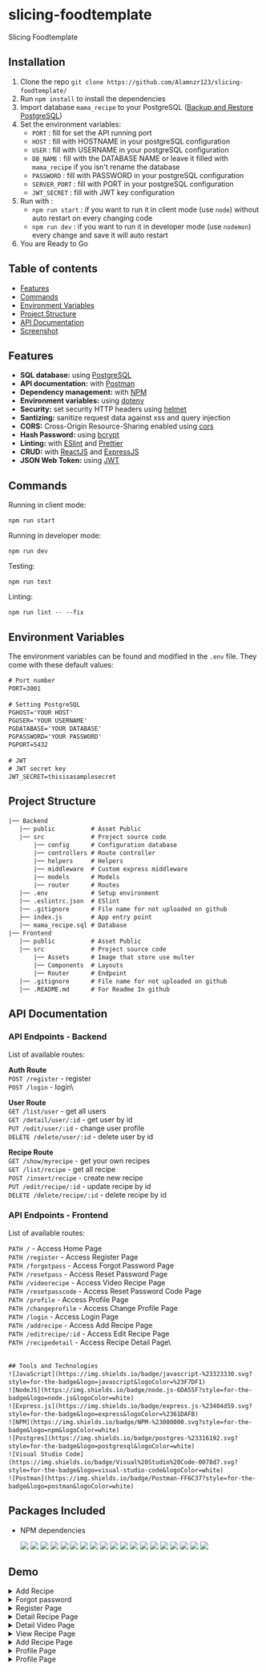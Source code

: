 # slicing-foodtemplate

Slicing Foodtemplate

## Installation

1. Clone the repo `git clone https://github.com/Alamnzr123/slicing-foodtemplate/`
2. Run `npm install` to install the dependencies
3. Import database `mama_recipe` to your PostgreSQL ([Backup and Restore PostgreSQL](https://www.postgresql.org/docs/8.1/backup.html#BACKUP-DUMP-RESTORE))
4. Set the environment variables:
   - `PORT` : fill for set the API running port
   - `HOST` : fill with HOSTNAME in your postgreSQL configuration
   - `USER` : fill with USERNAME in your postgreSQL configuration
   - `DB_NAME` : fill with the DATABASE NAME or leave it filled with `mama_recipe` if you isn't rename the database
   - `PASSWORD` : fill with PASSWORD in your postgreSQL configuration
   - `SERVER_PORT` : fill with PORT in your postgreSQL configuration
   - `JWT_SECRET` : fill with JWT key configuration
5. Run with :
   - `npm run start` : if you want to run it in client mode (use `node`) without auto restart on every changing code
   - `npm run dev` : if you want to run it in developer mode (use `nodemon`) every change and save it will auto restart
6. You are Ready to Go

## Table of contents

- [Features](#Features)
- [Commands](#Commands)
- [Environment Variables](#Environment-Variables)
- [Project Structure](#Project-Structure)
- [API Documentation](#API-Documentation)
- [Screenshot](#Screenshot)

## Features

- **SQL database:** using [PostgreSQL](https://www.postgresql.org/)
- **API documentation:** with [Postman](https://www.postman.com/)
- **Dependency management:** with [NPM](https://www.npmjs.com/)
- **Environment variables:** using [dotenv](https://github.com/motdotla/dotenv)
- **Security:** set security HTTP headers using [helmet](https://helmetjs.github.io/)
- **Santizing:** sanitize request data against xss and query injection
- **CORS:** Cross-Origin Resource-Sharing enabled using [cors](https://github.com/expressjs/cors)
- **Hash Password:** using [bcrypt](https://github.com/kelektiv/node.bcrypt.js)
- **Linting:** with [ESlint](https://eslint.org/) and [Prettier](https://prettier.io/)
- **CRUD:** with [ReactJS](https://reactjs.org/) and [ExpressJS](https://expressjs.com/)
- **JSON Web Token:** using [JWT](https://jwt.io/)

## Commands

Running in client mode:

```
npm run start
```

Running in developer mode:

```
npm run dev
```

Testing:

```
npm run test
```

Linting:

```
npm run lint -- --fix
```

## Environment Variables

The environment variables can be found and modified in the `.env` file. They come with these default values:

```
# Port number
PORT=3001

# Setting PostgreSQL
PGHOST='YOUR HOST'
PGUSER='YOUR USERNAME'
PGDATABASE='YOUR DATABASE'
PGPASSWORD='YOUR PASSWORD'
PGPORT=5432

# JWT
# JWT secret key
JWT_SECRET=thisisasamplesecret
```

## Project Structure

```
|── Backend
   |── public          # Asset Public
   |── src             # Project source code
       |── config      # Configuration database
       |── controllers # Route controller
       |── helpers     # Helpers
       |── middleware  # Custom express middleware
       |── models      # Models
       |── router      # Routes
   |── .env            # Setup environment
   |── .eslintrc.json  # ESlint
   |── .gitignore      # File name for not uploaded on github
   ├── index.js        # App entry point
   |── mama_recipe.sql # Database
|── Frontend
   |── public          # Asset Public
   |── src             # Project source code
       |── Assets      # Image that store use multer
       |── Components  # Layouts
       |── Router      # Endpoint
   |── .gitignore      # File name for not uploaded on github
   |── .README.md      # For Readme In github
```

## API Documentation

### API Endpoints - Backend

List of available routes:

**Auth Route**\
`POST /register` - register\
`POST /login` - login\

**User Route**\
`GET /list/user` - get all users\
`GET /detail/user/:id` - get user by id\
`PUT /edit/user/:id` - change user profile\
`DELETE /delete/user/:id` - delete user by id

**Recipe Route**\
`GET /show/myrecipe` - get your own recipes\
`GET /list/recipe` - get all recipe\
`POST /insert/recipe` - create new recipe\
`PUT /edit/recipe/:id` - update recipe by id\
`DELETE /delete/recipe/:id` - delete recipe by id

### API Endpoints - Frontend

List of available routes:

`PATH /` - Access Home Page\
`PATH /register` - Access Register Page\
`PATH /forgotpass` - Access Forgot Password Page\
`PATH /resetpass` - Access Reset Password Page\
`PATH /videorecipe` - Access Video Recipe Page\
`PATH /resetpasscode` - Access Reset Password Code Page\
`PATH /profile` - Access Profile Page\
`PATH /changeprofile` - Access Change Profile Page\
`PATH /login` - Access Login Page\
`PATH /addrecipe` - Access Add Recipe Page\
`PATH /editrecipe/:id` - Access Edit Recipe Page\
`PATH /recipedetail` - Access Recipe Detail Page\

```

## Tools and Technologies
![JavaScript](https://img.shields.io/badge/javascript-%23323330.svg?style=for-the-badge&logo=javascript&logoColor=%23F7DF1)
![NodeJS](https://img.shields.io/badge/node.js-6DA55F?style=for-the-badge&logo=node.js&logoColor=white)
![Express.js](https://img.shields.io/badge/express.js-%23404d59.svg?style=for-the-badge&logo=express&logoColor=%2361DAFB)
![NPM](https://img.shields.io/badge/NPM-%23000000.svg?style=for-the-badge&logo=npm&logoColor=white)
![Postgres](https://img.shields.io/badge/postgres-%23316192.svg?style=for-the-badge&logo=postgresql&logoColor=white)
![Visual Studio Code](https://img.shields.io/badge/Visual%20Studio%20Code-0078d7.svg?style=for-the-badge&logo=visual-studio-code&logoColor=white)
![Postman](https://img.shields.io/badge/Postman-FF6C37?style=for-the-badge&logo=postman&logoColor=white)
```

## Packages Included

- NPM dependencies

  ![](https://img.shields.io/badge/bcrypt-v5.0.1-blue)
  ![](https://img.shields.io/badge/body--parser-v1.19.2-blue)
  ![](https://img.shields.io/badge/cors-v2.8.5-blue)
  ![](https://img.shields.io/badge/dotenv-v16.0.0-blue)
  ![](https://img.shields.io/badge/express-v4.17.3-blue)
  ![](https://img.shields.io/badge/express--validator-v5.3.1-blue)
  ![](https://img.shields.io/badge/helmet-v5.0.2-blue)
  ![](https://img.shields.io/badge/pg-v8.7.3-blue)
  ![](https://img.shields.io/badge/multer-v1.4.4-blue)
  ![](https://img.shields.io/badge/xss--clean-v0.1.1-blue)
  ![](https://img.shields.io/badge/jsonwebtoken-v8.5.1-blue)
  ![](https://img.shields.io/badge/sweetalert-v2.1.2-blue)
  ![](https://img.shields.io/badge/reactstrap-v9.0.2-blue)
  ![](https://img.shields.io/badge/react-router-dom-v6.3.0-blue)
  ![](https://img.shields.io/badge/react-dom-v17.0.2-blue)
  ![](https://img.shields.io/badge/react-v17.0.2-blue)
  ![](https://img.shields.io/badge/jwt-decode-v3.1.2-blue)
  ![](https://img.shields.io/badge/axios-v0.26.1-blue)
  ![](https://img.shields.io/badge/bootstrap-v5.1.3-blue)


## Demo

<details>
  <summary>
    Add Recipe
  </summary>
<img src="screenshot/addrecipe.png" alt="Add recipe" />
</details>

<details>
  <summary>
    Forgot password
  </summary>
<img src="screenshot/forgotpass.png" alt="Forgot Pass" />
</details>

<details>
  <summary>
    Register Page
  </summary>
<img src="screenshot/Home.png" alt="Home" />
</details>

<details>
  <summary>
    Detail Recipe Page
  </summary>
<img src="screenshot/login.png" alt="Login" />
</details>

<details>
  <summary>
    Detail Video Page
  </summary>
<img src="screenshot/newpass.png" alt="New Password" />
</details>

<details>
  <summary>
    View Recipe Page
  </summary>
<img src="screenshot/profile.png" alt="Profile" />
</details>

<details>
  <summary>
    Add Recipe Page
  </summary>
<img src="screenshot/recipedetail.png" alt="Recipe Detail" />
</details>

<details>
  <summary>
    Profile Page
  </summary>
<img src="screenshot/resetpass.png" alt="Reset Pass" />
</details>

<details>
  <summary>
    Profile Page
  </summary>
<img src="screenshot/videorecipe.png" alt="Video Recipe" />
</details>
